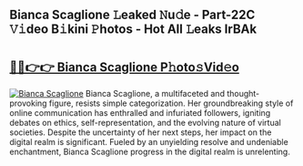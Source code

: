 ## Bianca Scaglione 𝙻eaked 𝙽u𝚍e - Part-22C 𝚅𝚒deo B𝚒kini 𝙿hotos - Hot All 𝙻eaks lrBAk

# <h2><a href="http://ld48oo1.urlbe.top/?page=Bianca+Scaglione">🔗🔗👉👉 Bianca Scaglione P𝚑oto𝚜Vid𝚎o</a></h2>

[![Bianca Scaglione](https://i.imgur.com/eBuTRDB.gif)](http://ld48oo1.urlbe.top/?page=Bianca+Scaglione)
Bianca Scaglione, a multifaceted and thought-provoking figure, resists simple categorization. Her groundbreaking style of online communication has enthralled and infuriated followers, igniting debates on ethics, self-representation, and the evolving nature of virtual societies. Despite the uncertainty of her next steps, her impact on the digital realm is significant. Fueled by an unyielding resolve and undeniable enchantment, Bianca Scaglione progress in the digital realm is unrelenting.
